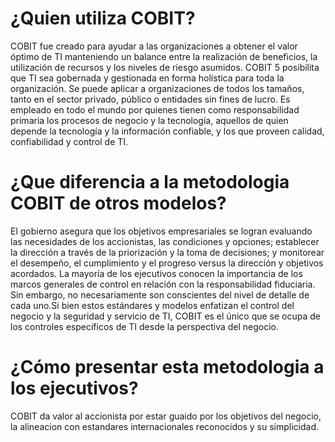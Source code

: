# ¿Quien utiliza COBIT?
COBIT fue creado para ayudar a las organizaciones a obtener el valor óptimo de TI manteniendo un balance entre la realización de beneficios, la utilización de recursos y los niveles de riesgo asumidos.  COBIT 5 posibilita que TI sea gobernada y gestionada en forma holística para toda la organización. Se puede aplicar a organizaciones de todos los tamaños, tanto en el sector privado, público o entidades sin fines de lucro.
Es empleado en todo el mundo por quienes tienen como responsabilidad primaria los procesos de negocio y la tecnología, aquellos de quien depende la tecnología y la información confiable, y los que proveen calidad, confiabilidad y control de TI.

# ¿Que diferencia a la metodologia COBIT de otros modelos?
El gobierno asegura que los objetivos empresariales se logran evaluando las necesidades de los accionistas, las condiciones y opciones; establecer la dirección a través de la priorización y la toma de decisiones; y monitorear el desempeño, el cumplimiento y el progreso versus la dirección y objetivos acordados.
La mayoría de los ejecutivos conocen la importancia de los marcos generales de control en relación con la responsabilidad fiduciaria. Sin embargo, no necesariamente son conscientes del nivel de detalle de cada uno.Si bien estos estándares y modelos enfatizan el control del negocio y la seguridad y servicio de TI, COBIT es el único que se ocupa de los controles específicos de TI desde la perspectiva del negocio. 

# ¿Cómo presentar esta metodologia  a los ejecutivos?
COBIT da valor al accionista por estar guaido por los objetivos del negocio, la alineacion con estandares internacionales reconocidos y su simplicidad.